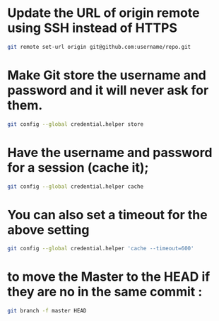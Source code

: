 # Update the URL of origin remote using SSH instead of HTTPS
```bash
git remote set-url origin git@github.com:username/repo.git
```

# Make Git store the username and password and it will never ask for them.
```bash
git config --global credential.helper store
```

# Have the username and password for a session (cache it);
```bash
git config --global credential.helper cache
```

# You can also set a timeout for the above setting
```bash
git config --global credential.helper 'cache --timeout=600'
```

# to move the Master to the HEAD if they are no in the same commit :
```bash
git branch -f master HEAD
```